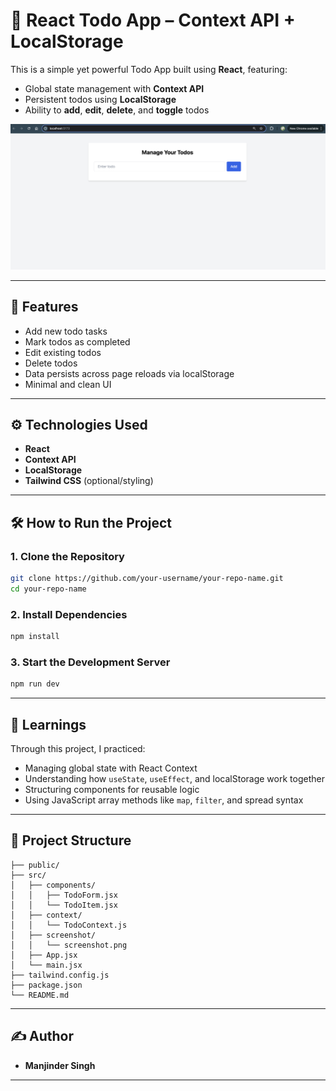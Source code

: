# 📝 React Todo App – Context API + LocalStorage

This is a simple yet powerful Todo App built using **React**, featuring:

- Global state management with **Context API**
- Persistent todos using **LocalStorage**
- Ability to **add**, **edit**, **delete**, and **toggle** todos

![App Screenshot](./src/screenshot/screenshot.png)

---

## 🚀 Features

- Add new todo tasks
- Mark todos as completed
- Edit existing todos
- Delete todos
- Data persists across page reloads via localStorage
- Minimal and clean UI

---

## ⚙️ Technologies Used

- **React**
- **Context API**
- **LocalStorage**
- **Tailwind CSS** (optional/styling)

---

## 🛠️ How to Run the Project

### 1. Clone the Repository

```bash
git clone https://github.com/your-username/your-repo-name.git
cd your-repo-name
```

### 2. Install Dependencies

```bash
npm install
```

### 3. Start the Development Server

```bash
npm run dev
```

---

## 🧠 Learnings

Through this project, I practiced:

- Managing global state with React Context
- Understanding how `useState`, `useEffect`, and localStorage work together
- Structuring components for reusable logic
- Using JavaScript array methods like `map`, `filter`, and spread syntax

---

## 📂 Project Structure

```
├── public/
├── src/
│   ├── components/
│   │   ├── TodoForm.jsx
│   │   └── TodoItem.jsx
│   ├── context/
│   │   └── TodoContext.js
│   ├── screenshot/
│   │   └── screenshot.png
│   ├── App.jsx
│   └── main.jsx
├── tailwind.config.js
├── package.json
└── README.md
```

---

## ✍️ Author

- **Manjinder Singh**

---
